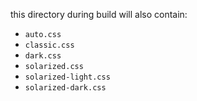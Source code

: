 this directory during build will also contain:
- `auto.css`
- `classic.css`
- `dark.css`
- `solarized.css`
- `solarized-light.css`
- `solarized-dark.css`
